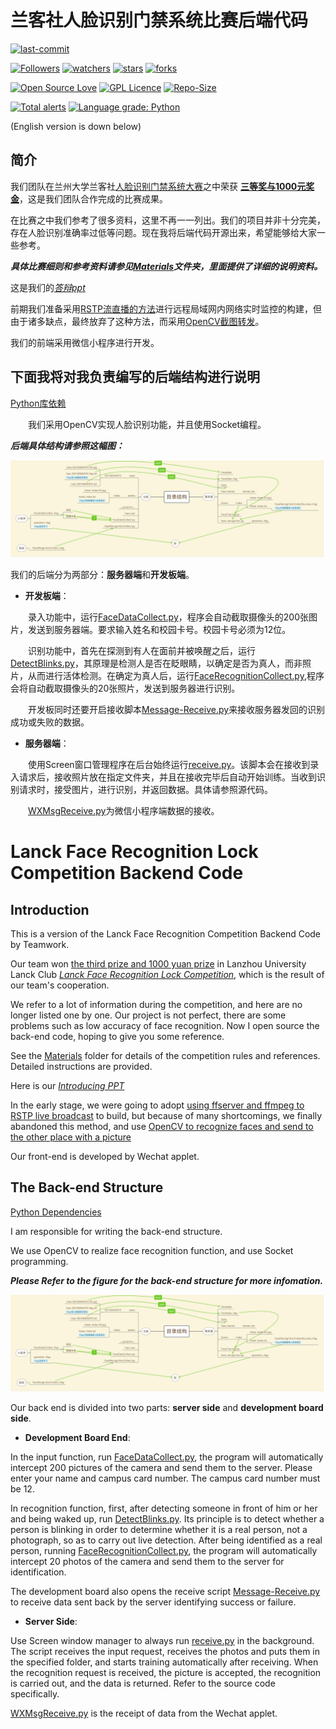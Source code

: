 # 兰客社人脸识别门禁系统比赛后端代码

[![last-commit](https://img.shields.io/github/last-commit/HollowMan6/Lanck-Face-Recognition-Lock-Competition-Backend-Code)](../../graphs/commit-activity)

[![Followers](https://img.shields.io/github/followers/HollowMan6?style=social)](https://github.com/HollowMan6?tab=followers)
[![watchers](https://img.shields.io/github/watchers/HollowMan6/Lanck-Face-Recognition-Lock-Competition-Backend-Code?style=social)](../../watchers)
[![stars](https://img.shields.io/github/stars/HollowMan6/Lanck-Face-Recognition-Lock-Competition-Backend-Code?style=social)](../../stargazers)
[![forks](https://img.shields.io/github/forks/HollowMan6/Lanck-Face-Recognition-Lock-Competition-Backend-Code?style=social)](../../network/members)

[![Open Source Love](https://img.shields.io/badge/-%E2%9D%A4%20Open%20Source-Green?style=flat-square&logo=Github&logoColor=white&link=https://hollowman6.github.io/fund.html)](https://hollowman6.github.io/fund.html)
[![GPL Licence](https://img.shields.io/badge/license-GPL-blue)](https://opensource.org/licenses/GPL-3.0/)
[![Repo-Size](https://img.shields.io/github/repo-size/HollowMan6/Lanck-Face-Recognition-Lock-Competition-Backend-Code.svg)](../../archive/master.zip)

[![Total alerts](https://img.shields.io/lgtm/alerts/g/HollowMan6/Lanck-Face-Recognition-Lock-Competition-Backend-Code.svg?logo=lgtm&logoWidth=18)](https://lgtm.com/projects/g/HollowMan6/Lanck-Face-Recognition-Lock-Competition-Backend-Code/alerts/)
[![Language grade: Python](https://img.shields.io/lgtm/grade/python/g/HollowMan6/Lanck-Face-Recognition-Lock-Competition-Backend-Code.svg?logo=lgtm&logoWidth=18)](https://lgtm.com/projects/g/HollowMan6/Lanck-Face-Recognition-Lock-Competition-Backend-Code/context:python)

(English version is down below)

## 简介

我们团队在兰州大学兰客社[人脸识别门禁系统大赛](http://lanck.lzu.edu.cn/?p=456)之中荣获 **[三等奖与1000元奖金](http://lanck.lzu.edu.cn/?p=473)**，这是我们团队合作完成的比赛成果。

在比赛之中我们参考了很多资料，这里不再一一列出。我们的项目并非十分完美，存在人脸识别准确率过低等问题。现在我将后端代码开源出来，希望能够给大家一些参考。

***具体比赛细则和参考资料请参见[Materials](./Materials)文件夹，里面提供了详细的说明资料。***

这是我们的[*答辩ppt*](Lanck_Team8.pptx)

前期我们准备采用[RSTP流直播的方法](https://github.com/HollowMan6/Building-CCTV/tree/master/Building-CCTV-With-RSTP-Stream-Using-ffsever)进行远程局域网内网络实时监控的构建，但由于诸多缺点，最终放弃了这种方法，而采用[OpenCV截图转发](https://github.com/HollowMan6/Building-CCTV/tree/master/Building-CCTV-With-OpenCV-Face-Recognition-Sending-Pictures)。

我们的前端采用微信小程序进行开发。

## 下面我将对我负责编写的后端结构进行说明

[Python库依赖](../../network/dependencies)

&emsp;&emsp;我们采用OpenCV实现人脸识别功能，并且使用Socket编程。

***后端具体结构请参照这幅图：***

![](structure.jpg)

我们的后端分为两部分：**服务器端**和**开发板端**。

* **开发板端**：

&emsp;&emsp;录入功能中，运行[FaceDataCollect.py](./Development-Board/FaceDataCollect.py)，程序会自动截取摄像头的200张图片，发送到服务器端。要求输入姓名和校园卡号。校园卡号必须为12位。

&emsp;&emsp;识别功能中，首先在探测到有人在面前并被唤醒之后，运行[DetectBlinks.py](./Development-Board/DetectBlinks.py)，其原理是检测人是否在眨眼睛，以确定是否为真人，而非照片，从而进行活体检测。在确定为真人后，运行[FaceRecognitionCollect.py](./Development-Board/FaceRecognitionCollect.py),程序会将自动截取摄像头的20张照片，发送到服务器进行识别。

&emsp;&emsp;开发板同时还要开启接收脚本[Message-Receive.py](./Development-Board/Message-Receive.py)来接收服务器发回的识别成功或失败的数据。

* **服务器端**：

&emsp;&emsp;使用Screen窗口管理程序在后台始终运行[receive.py](./Server/receive.py)。该脚本会在接收到录入请求后，接收照片放在指定文件夹，并且在接收完毕后自动开始训练。当收到识别请求时，接受图片，进行识别，并返回数据。具体请参照源代码。

&emsp;&emsp;[WXMsgReceive.py](./Server/WXMsgReceive.py)为微信小程序端数据的接收。

# Lanck Face Recognition Lock Competition Backend Code

## Introduction

This is a version of the Lanck Face Recognition Competition Backend Code by Teamwork.

Our team won [the third prize and 1000 yuan prize](http://lanck.lzu.edu.cn/?p=473) in Lanzhou University Lanck Club *[Lanck Face Recognition Lock Competition](http://lanck.lzu.edu.cn/?P=456)*, which is the result of our team's cooperation.

We refer to a lot of information during the competition, and here are no longer listed one by one. Our project is not perfect, there are some problems such as low accuracy of face recognition. Now I open source the back-end code, hoping to give you some reference.

See the [Materials](./Materials) folder for details of the competition rules and references. Detailed instructions are provided.

Here is our *[Introducing PPT](Lanck_Team8.pptx)*

In the early stage, we were going to adopt [using ffserver and ffmpeg to RSTP live broadcast](https://github.com/HollowMan6/Building-CCTV/tree/master/Building-CCTV-With-RSTP-Stream-Using-ffsever) to build, but because of many shortcomings, we finally abandoned this method, and use [OpenCV to recognize faces and send to the other place with a picture](https://github.com/HollowMan6/Building-CCTV/tree/master/Building-CCTV-With-OpenCV-Face-Recognition-Sending-Pictures)

Our front-end is developed by Wechat applet.

## The Back-end Structure

[Python Dependencies](../../network/dependencies)

I am responsible for writing the back-end structure.

We use OpenCV to realize face recognition function, and use Socket programming.

***Please Refer to the figure for the back-end structure for more infomation.***

![](structure.jpg)

Our back end is divided into two parts: **server side** and **development board side**.

* **Development Board End**:

In the input function, run [FaceDataCollect.py](./Development-Board/FaceDataCollect.py), the program will automatically intercept 200 pictures of the camera and send them to the server. Please enter your name and campus card number. The campus card number must be 12.

In recognition function, first, after detecting someone in front of him or her and being waked up, run [DetectBlinks.py](./Development-Board/DetectBlinks.py). Its principle is to detect whether a person is blinking in order to determine whether it is a real person, not a photograph, so as to carry out live detection. After being identified as a real person, running [FaceRecognitionCollect.py](./Development-Board/FaceRecognitionCollect.py), the program will automatically intercept 20 photos of the camera and send them to the server for identification.

The development board also opens the receive script [Message-Receive.py](./Development-Board/Message-Receive.py) to receive data sent back by the server identifying success or failure.

* **Server Side**:

Use Screen window manager to always run [receive.py](./Server/receive.py) in the background. The script receives the input request, receives the photos and puts them in the specified folder, and starts training automatically after receiving. When the recognition request is received, the picture is accepted, the recognition is carried out, and the data is returned. Refer to the source code specifically.

[WXMsgReceive.py](./Server/WXMsgReceive.py) is the receipt of data from the Wechat applet.
